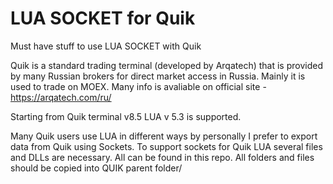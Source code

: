 # LUA SOCKET for Quik
Must have stuff to use LUA SOCKET with Quik

Quik is a standard trading terminal (developed by Arqatech) that is provided by many Russian brokers for direct market access in Russia. Mainly it is used to trade on MOEX. Many info is avaliable on official site - https://arqatech.com/ru/

Starting from Quik terminal v8.5 LUA v 5.3 is supported.

Many Quik users use LUA in different ways by personally I prefer to export data from Quik using Sockets. To support sockets for Quik LUA several files and DLLs are necessary. All can be found in this repo.
All folders and files should be copied into QUIK parent folder/



